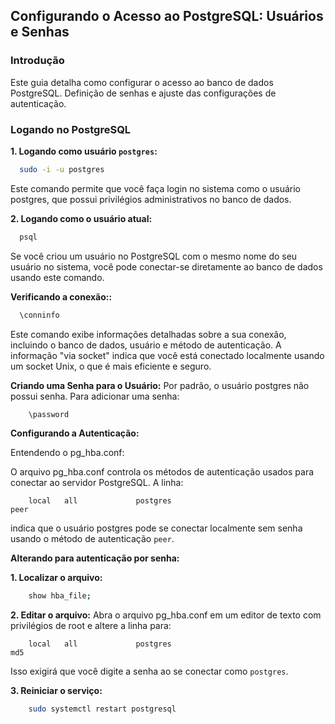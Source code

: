 ## Configurando o Acesso ao PostgreSQL: Usuários e Senhas

### Introdução
Este guia detalha como configurar o acesso ao banco de dados PostgreSQL.
Definição de senhas e ajuste das configurações de autenticação.

### Logando no PostgreSQL

**1. Logando como usuário `postgres`:**
```bash
  sudo -i -u postgres
```

Este comando permite que você faça login no sistema como o usuário postgres, que possui privilégios administrativos no banco de dados.

**2. Logando como o usuário atual:**
```bash
  psql
```
Se você criou um usuário no PostgreSQL com o mesmo nome do seu usuário no sistema, você pode conectar-se diretamente ao banco de dados usando este comando.

**Verificando a conexão::**
```bash
  \conninfo
```
Este comando exibe informações detalhadas sobre a sua conexão, incluindo o banco de dados, usuário e método de autenticação. A informação "via socket" indica que você está conectado localmente usando um socket Unix, o que é mais eficiente e seguro.

**Criando uma Senha para o Usuário:**
Por padrão, o usuário postgres não possui senha. Para adicionar uma senha:
```bash
    \password
```

**Configurando a Autenticação:**

Entendendo o pg_hba.conf:

O arquivo pg_hba.conf controla os métodos de autenticação usados para conectar ao servidor PostgreSQL. A linha:
```text
    local   all             postgres                                peer
```
indica que o usuário postgres pode se conectar localmente sem senha usando o método de autenticação `peer`.

**Alterando para autenticação por senha:**

**1. Localizar o arquivo:**
```bash
    show hba_file;
```

**2. Editar o arquivo:**
Abra o arquivo pg_hba.conf em um editor de texto com privilégios de root e altere a linha para:
```text
    local   all             postgres                                md5
```
Isso exigirá que você digite a senha ao se conectar como `postgres`.

**3. Reiniciar o serviço:**
```bash
    sudo systemctl restart postgresql
```